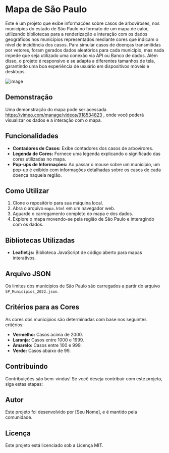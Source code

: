 # Mapa de São Paulo

Este é um projeto que exibe informações sobre casos de arboviroses, nos municípios do estado de São Paulo no formato de um mapa de calor, utilizando bibliotecas para a renderização e interação com os dados geográficos nos municípios representados mediante cores que indicam o nível de incidência dos casos. Para simular casos de doenças transmitidas por vetores, foram gerados dados aleatórios para cada município, mas nada impede que seja utilizado uma conexão via API ou Banco de dados. Além disso, o projeto é responsivo e se adapta a diferentes tamanhos de tela, garantindo uma boa experiência de usuário em dispositivos móveis e desktops.

![image](https://github.com/LeviLucena/mapa/assets/34045910/94238b8b-1740-414a-9f16-cc0cd5bbd25f)

## Demonstração

Uma demonstração do mapa pode ser acessada https://vimeo.com/manage/videos/918534823 , onde você poderá visualizar os dados e a interação com o mapa.

## Funcionalidades

- **Contadores de Casos:** Exibe contadores dos casos de arbovirores.
- **Legenda de Cores:** Fornece uma legenda explicando o significado das cores utilizadas no mapa.
- **Pop-ups de Informações:** Ao passar o mouse sobre um município, um pop-up é exibido com informações detalhadas sobre os casos de cada doença naquela região.

## Como Utilizar

1. Clone o repositório para sua máquina local.
2. Abra o arquivo `mapa.html` em um navegador web.
3. Aguarde o carregamento completo do mapa e dos dados.
4. Explore o mapa movendo-se pela região de São Paulo e interagindo com os dados.

## Bibliotecas Utilizadas

- **Leaflet.js:** Biblioteca JavaScript de código aberto para mapas interativos.

## Arquivo JSON

Os limites dos municípios de São Paulo são carregados a partir do arquivo `SP_Municipios_2022.json`.

## Critérios para as Cores

As cores dos municípios são determinadas com base nos seguintes critérios:

- **Vermelho:** Casos acima de 2000.
- **Laranja:** Casos entre 1000 e 1999.
- **Amarelo:** Casos entre 100 e 999.
- **Verde:** Casos abaixo de 99.

## Contribuindo

Contribuições são bem-vindas! Se você deseja contribuir com este projeto, siga estas etapas:

## Autor

Este projeto foi desenvolvido por [Seu Nome], e é mantido pela comunidade.

## Licença

Este projeto está licenciado sob a Licença MIT.
